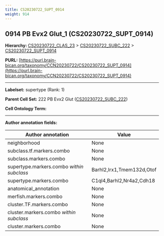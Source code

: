```yaml
---
title: CS20230722_SUPT_0914
weight: 914
---
```

## 0914 PB Evx2 Glut_1 (CS20230722_SUPT_0914)
<b>Hierarchy: </b>
[CS20230722_CLAS_23](../CS20230722_CLAS_23) >
[CS20230722_SUBC_222](../CS20230722_SUBC_222) >
[CS20230722_SUPT_0914](../CS20230722_SUPT_0914)

**PURL:** [https://purl.brain-bican.org/taxonomy/CCN20230722/CS20230722_SUPT_0914](https://purl.brain-bican.org/taxonomy/CCN20230722/CS20230722_SUPT_0914)

---


**Labelset:** supertype (Rank: 1)

**Parent Cell Set:** 222 PB Evx2 Glut ([CS20230722_SUBC_222](../CS20230722_SUBC_222))



**Cell Ontology Term:** 

[MARKER GENES.]: #


---

[TRANSFERRED ANNOTATIONS.]: #


[AUTHOR ANNOTATION FIELDS.]: #


**Author annotation fields:**

| Author annotation | Value |
|-------------------|-------|
|neighborhood|None|
|subclass.tf.markers.combo|None|
|subclass.markers.combo|None|
|supertype.markers.combo _within subclass_|Barhl2,Irx1,Tmem132d,Otof|
|supertype.markers.combo|C1ql4,Barhl2,Nr4a2,Cdh18|
|anatomical_annotation|None|
|merfish.markers.combo|None|
|cluster.TF.markers.combo|None|
|cluster.markers.combo _within subclass_|None|
|cluster.markers.combo|None|
